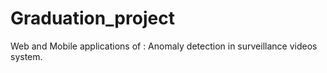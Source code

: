 # Graduation_project
Web and Mobile applications of : Anomaly detection in surveillance videos system. 
